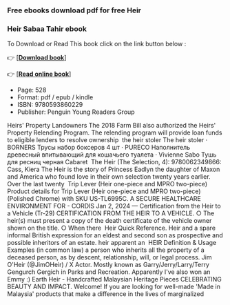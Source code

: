 ### Free ebooks download pdf for free Heir



### Heir Sabaa Tahir ebook

To Download or Read This book click on the link button below :

👉  [**[Download book](http://ebooksharez.info/download.php?group=book&from=github.com&id=701435&lnk=1060 "Download book")**]

👉  [**[Read online book](http://ebooksharez.info/download.php?group=book&from=github.com&id=701435&lnk=1060 "Read online book")**]





* Page: 528
* Format: pdf / epub / kindle
* ISBN: 9780593860229
* Publisher: Penguin Young Readers Group






 Heirs&#039; Property Landowners The 2018 Farm Bill also authorized the Heirs&#039; Property Relending Program. The relending program will provide loan funds to eligible lenders to resolve ownership 
 the heir stoler The heir stoler · BORNERS Трусы набор боксеров 4 шт · PURECO Наполнитель древесный впитывающий для кошачьего туалета · Vivienne Sabo Тушь для ресниц черная Cabaret 
 The Heir (The Selection, 4): 9780062349866: Cass, Kiera The Heir is the story of Princess Eadlyn the daughter of Maxon and America who found love in their own selection twenty years earlier. Over the last twenty 
 Trip Lever (Heir one-piece and MPRO two-piece) Product details for Trip Lever (Heir one-piece and MPRO two-piece) (Polished Chrome) with SKU US-TL6995C.
 A SECURE HEALTHCARE ENVIRONMENT FOR  - CORDIS Jan 2, 2024 —
 Certification from the Heir to a Vehicle (Tr-29) CERTIFICATION FROM THE HEIR TO A VEHICLE. ○ The heir(s) must present a copy of the death certificate of the vehicle owner shown on the title. ○ When there 
 Heir Quick Reference. Heir and a spare informal British expression for an eldest and second son as prospective and possible inheritors of an estate. heir apparent an 
 HEIR Definition &amp; Usage Examples (in common law) a person who inherits all the property of a deceased person, as by descent, relationship, will, or legal process.
 Jim O&#039;Heir (@JimOHeir) / X Actor. Mostly known as Garry/Jerry/Larry/Terry Gengurch Gergich in Parks and Recreation. Apparently I&#039;ve also won an Emmy :)
 Earth Heir - Handcrafted Malaysian Heritage Pieces CELEBRATING BEAUTY AND IMPACT. Welcome! If you are looking for well-made &#039;Made in Malaysia&#039; products that make a difference in the lives of marginalized 





